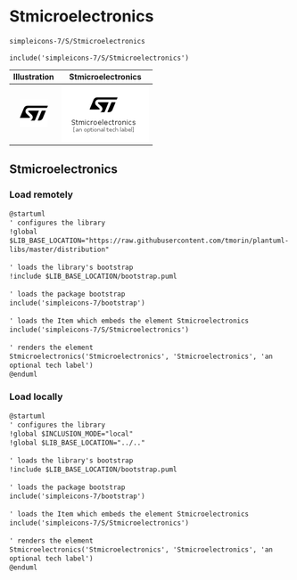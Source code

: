 # Stmicroelectronics


```text
simpleicons-7/S/Stmicroelectronics
```

```text
include('simpleicons-7/S/Stmicroelectronics')
```



| Illustration | Stmicroelectronics |
| :---: | :---: |
| ![illustration for Illustration](../../simpleicons-7/S/Stmicroelectronics.png) | ![illustration for Stmicroelectronics](../../simpleicons-7/S/Stmicroelectronics.Local.png) |




## Stmicroelectronics

### Load remotely
```plantuml
@startuml
' configures the library
!global $LIB_BASE_LOCATION="https://raw.githubusercontent.com/tmorin/plantuml-libs/master/distribution"

' loads the library's bootstrap
!include $LIB_BASE_LOCATION/bootstrap.puml

' loads the package bootstrap
include('simpleicons-7/bootstrap')

' loads the Item which embeds the element Stmicroelectronics
include('simpleicons-7/S/Stmicroelectronics')

' renders the element
Stmicroelectronics('Stmicroelectronics', 'Stmicroelectronics', 'an optional tech label')
@enduml
```

### Load locally
```plantuml
@startuml
' configures the library
!global $INCLUSION_MODE="local"
!global $LIB_BASE_LOCATION="../.."

' loads the library's bootstrap
!include $LIB_BASE_LOCATION/bootstrap.puml

' loads the package bootstrap
include('simpleicons-7/bootstrap')

' loads the Item which embeds the element Stmicroelectronics
include('simpleicons-7/S/Stmicroelectronics')

' renders the element
Stmicroelectronics('Stmicroelectronics', 'Stmicroelectronics', 'an optional tech label')
@enduml
```

